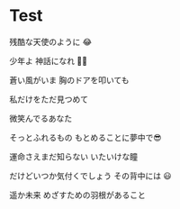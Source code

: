 # Test

残酷な天使のように 😂

少年よ 神話になれ 🐱‍🚀

蒼い風がいま 胸のドアを叩いても

私だけをただ見つめて

微笑んでるあなた

そっとふれるもの もとめることに夢中で😎

運命さえまだ知らない いたいけな瞳

だけどいつか気付くでしょう その背中には    😃 

遥か未来 めざすための羽根があること